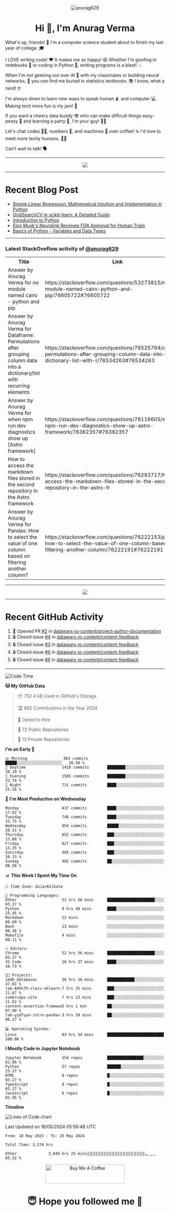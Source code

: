 

<p align="center"> <img src="https://komarev.com/ghpvc/?username=anurag629&label=Profile%20views&color=0e75b6&style=flat" alt="anurag629" /> </p>

<h1 align="center">Hi 👋, I'm Anurag Verma</h1>

What's up, friends! 👋 I'm a computer science student about to finish my last year of college. 🎓

I LOVE writing code! ❤️ It makes me so happy! 😄 Whether I'm goofing in notebooks 📓 or coding in Python 🐍, writing programs is a blast! 💥

When I'm not geeking out over AI 🤖 with my classmates or building neural networks, 🧠 you can find me buried in statistics textbooks. 📚 I know, what a nerd! 🤓

I'm always down to learn new ways to speak human 🫂 and computer 💻. Making tech more fun is my jam! 🍇

If you want a cheery data buddy 😎 who can make difficult things easy-peasy 🥝 and learning a party 🎉, I'm your guy! 🙋‍♂️

Let's chat codes 👨‍💻, numbers 🧮, and machines 🤖 over coffee! ☕ I'd love to meet more techy humans. 💁‍♂️

Can't wait to talk! 🗣️

---

<p align="center">
  <img src="https://spotify-github-profile.vercel.app/api/view.svg?uid=mwvywke3fo2gajpenodnmobfh&cover_image=true&theme=default&show_offline=false&background_color=121212&interchange=false&bar_color=53b14f&bar_color_cover=true">
</p>

---

# Recent Blog Post

<!-- BLOG-POST-LIST:START -->
- [Simple Linear Regression: Mathematical Intuition and Implementation in Python](https://codercops.tech/blog/machine-learning-algorithms/simple-linear-regression-mathematical-intuation)
- [GridSearchCV in scikit-learn: A Detailed Guide](https://codercops.tech/blog/gridsearchcv-in-scikit-learn-a-detailed-guide)
- [Introduction to Python](https://codercops.tech/blog/python-tutorial/introduction-to-python)
- [Elon Musk&#39;s Neuralink Receives FDA Approval for Human Trials](https://codercops.tech/blog/elon-musks-neuralink-receives-fda-approval-for-human-trials)
- [Basics of Python - Variables and Data Types](https://codercops.tech/blog/python-basics-of-python-variables-and-data-types)
<!-- BLOG-POST-LIST:END -->

---

### Latest StackOveflow activity of [@anurag629](https://github.com/anurag629)
<table>
  <tr><th>Title</th><th>Link</th></tr>
  <!-- STACKOVERFLOW:START --><tr><td>Answer by Anurag Verma for no module named cairo - python and pip</td><td>https://stackoverflow.com/questions/53273815/no-module-named-cairo-python-and-pip/76605722#76605722</td></tr><tr><td>Answer by Anurag Verma for Dataframe: Permutations after grouping column data into a dictionary/list with recurring elements</td><td>https://stackoverflow.com/questions/76525764/dataframe-permutations-after-grouping-column-data-into-a-dictionary-list-with-r/76534263#76534263</td></tr><tr><td>Answer by Anurag Verma for when npm run dev diagnostics show up [Astro framework]</td><td>https://stackoverflow.com/questions/76116605/when-npm-run-dev-diagnostics-show-up-astro-framework/76362357#76362357</td></tr><tr><td>How to access the markdown files stored in the second repository in the Astro framework</td><td>https://stackoverflow.com/questions/76283717/how-to-access-the-markdown-files-stored-in-the-second-repository-in-the-astro-fr</td></tr><tr><td>Answer by Anurag Verma for Pandas: How to select the value of one column based on filtering another column?</td><td>https://stackoverflow.com/questions/76222153/pandas-how-to-select-the-value-of-one-column-based-on-filtering-another-column/76222191#76222191</td></tr><!-- STACKOVERFLOW:END -->
</table>

---

<p align="center">
  <img alig src="https://github-profile-trophy.vercel.app/?username=anurag629&theme=onedark&column=-1" />
</p>

---

# Recent GitHub Activity
<!--START_SECTION:activity-->
1. 💪 Opened PR [#2](https://github.com/datawars-io-content/project-author-documentation/pull/2) in [datawars-io-content/project-author-documentation](https://github.com/datawars-io-content/project-author-documentation)
2. 🔒 Closed issue [#4](https://github.com/datawars-io-content/content-feedback/issues/4) in [datawars-io-content/content-feedback](https://github.com/datawars-io-content/content-feedback)
3. 🔒 Closed issue [#3](https://github.com/datawars-io-content/content-feedback/issues/3) in [datawars-io-content/content-feedback](https://github.com/datawars-io-content/content-feedback)
4. 🔒 Closed issue [#6](https://github.com/datawars-io-content/content-feedback/issues/6) in [datawars-io-content/content-feedback](https://github.com/datawars-io-content/content-feedback)
5. 🔒 Closed issue [#6](https://github.com/datawars-io-content/content-feedback/issues/6) in [datawars-io-content/content-feedback](https://github.com/datawars-io-content/content-feedback)
<!--END_SECTION:activity-->

---

<!--START_SECTION:waka-->
![Code Time](http://img.shields.io/badge/Code%20Time-3%2C574%20hrs%2019%20mins-blue)

**🐱 My GitHub Data** 

> 📦 752.4 kB Used in GitHub's Storage 
 > 
> 🏆 862 Contributions in the Year 2024
 > 
> 💼 Opted to Hire
 > 
> 📜 72 Public Repositories 
 > 
> 🔑 13 Private Repositories 
 > 
**I'm an Early 🐤** 

```text
🌞 Morning                963 commits         █████░░░░░░░░░░░░░░░░░░░░   20.50 % 
🌆 Daytime                1418 commits        ████████░░░░░░░░░░░░░░░░░   30.19 % 
🌃 Evening                1585 commits        ████████░░░░░░░░░░░░░░░░░   33.74 % 
🌙 Night                  731 commits         ████░░░░░░░░░░░░░░░░░░░░░   15.56 % 
```
📅 **I'm Most Productive on Wednesday** 

```text
Monday                   837 commits         ████░░░░░░░░░░░░░░░░░░░░░   17.82 % 
Tuesday                  740 commits         ████░░░░░░░░░░░░░░░░░░░░░   15.75 % 
Wednesday                954 commits         █████░░░░░░░░░░░░░░░░░░░░   20.31 % 
Thursday                 652 commits         ███░░░░░░░░░░░░░░░░░░░░░░   13.88 % 
Friday                   627 commits         ███░░░░░░░░░░░░░░░░░░░░░░   13.35 % 
Saturday                 485 commits         ███░░░░░░░░░░░░░░░░░░░░░░   10.33 % 
Sunday                   402 commits         ██░░░░░░░░░░░░░░░░░░░░░░░   08.56 % 
```


📊 **This Week I Spent My Time On** 

```text
🕑︎ Time Zone: Asia/Kolkata

💬 Programming Languages: 
Other                    52 hrs 56 mins      █████████████████████░░░░   83.27 % 
Python                   9 hrs 49 mins       ████░░░░░░░░░░░░░░░░░░░░░   15.45 % 
Markdown                 22 mins             ░░░░░░░░░░░░░░░░░░░░░░░░░   00.60 % 
Bash                     13 mins             ░░░░░░░░░░░░░░░░░░░░░░░░░   00.36 % 
Makefile                 4 mins              ░░░░░░░░░░░░░░░░░░░░░░░░░   00.11 % 

🔥 Editors: 
Chrome                   52 hrs 56 mins      █████████████████████░░░░   83.27 % 
VS Code                  10 hrs 37 mins      ████░░░░░░░░░░░░░░░░░░░░░   16.73 % 

🐱‍💻 Projects: 
imdb_databases           30 hrs 16 mins      ████████████░░░░░░░░░░░░░   47.61 % 
lab-8dhh7h-class-sklearn-7 hrs 25 mins       ███░░░░░░░░░░░░░░░░░░░░░░   11.67 % 
codercops-site           7 hrs 23 mins       ███░░░░░░░░░░░░░░░░░░░░░░   11.62 % 
content-assertion-framewo5 hrs 1 min         ██░░░░░░░░░░░░░░░░░░░░░░░   07.90 % 
lab-yyd7yye-intro-pandas-3 hrs 59 mins       ██░░░░░░░░░░░░░░░░░░░░░░░   06.27 % 

💻 Operating System: 
Linux                    63 hrs 34 mins      █████████████████████████   100.00 % 
```

**I Mostly Code in Jupyter Notebook** 

```text
Jupyter Notebook         154 repos           ████████████████░░░░░░░░░   62.86 % 
Python                   57 repos            ██████░░░░░░░░░░░░░░░░░░░   23.27 % 
HTML                     8 repos             █░░░░░░░░░░░░░░░░░░░░░░░░   03.27 % 
TypeScript               8 repos             █░░░░░░░░░░░░░░░░░░░░░░░░   03.27 % 
JavaScript               6 repos             █░░░░░░░░░░░░░░░░░░░░░░░░   02.45 % 
```



**Timeline**

![Lines of Code chart](https://raw.githubusercontent.com/anurag629/anurag629/main/assets/bar_graph.png)


 Last Updated on 16/05/2024 05:56:48 UTC
<!--END_SECTION:waka-->

<!--START_SECTION:waka-simple-->

```text
From: 10 May 2023 - To: 15 May 2024

Total Time: 3,574 hrs

Other              3,049 hrs 25 mins⣿⣿⣿⣿⣿⣿⣿⣿⣿⣿⣿⣿⣿⣿⣿⣿⣿⣿⣿⣿⣿⣤⣀⣀⣀   85.32 %
```

<!--END_SECTION:waka-simple-->

<p align="center"> 
<a href="https://www.buymeacoffee.com/anurag629" target="_blank"><img src="https://cdn.buymeacoffee.com/buttons/default-orange.png" alt="Buy Me A Coffee" height="60" width="250"></a>
</p>


<h1 align="center"> 😇 Hope you followed me 🥰  </h1>
